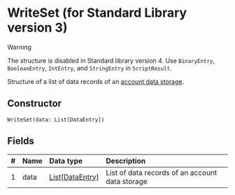 # WriteSet (for Standard Library version 3)

> [!WARNING]
> The structure is disabled in Standard library version 4. Use `BinaryEntry`, `BooleanEntry`, `IntEntry`, and `StringEntry` in `ScriptResult`.

Structure of a list of data records of an [account data storage](/en/blockchain/account/account-data-storage.md).

## Constructor

``` ride
WriteSet(data: List[DataEntry])
```

## Fields

|   #   | Name | Data type | Description |
| :--- | :--- | :--- | :--- |
| 1 | data | [List](/en/ride/data-types/list.md)[[DataEntry](/en/ride/structures/common-structures/data-entry.md)] | List of data records of an account data storage |
